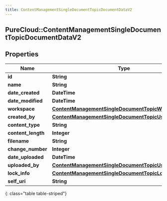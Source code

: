 ```yaml
---
title: ContentManagementSingleDocumentTopicDocumentDataV2
---
```

## PureCloud::ContentManagementSingleDocumentTopicDocumentDataV2

## Properties

|Name | Type | Description | Notes|
|------------ | ------------- | ------------- | -------------|
| **id** | **String** |  | [optional] |
| **name** | **String** |  | [optional] |
| **date_created** | **DateTime** |  | [optional] |
| **date_modified** | **DateTime** |  | [optional] |
| **workspace** | [**ContentManagementSingleDocumentTopicWorkspaceData**](ContentManagementSingleDocumentTopicWorkspaceData.html) |  | [optional] |
| **created_by** | [**ContentManagementSingleDocumentTopicUserData**](ContentManagementSingleDocumentTopicUserData.html) |  | [optional] |
| **content_type** | **String** |  | [optional] |
| **content_length** | **Integer** |  | [optional] |
| **filename** | **String** |  | [optional] |
| **change_number** | **Integer** |  | [optional] |
| **date_uploaded** | **DateTime** |  | [optional] |
| **uploaded_by** | [**ContentManagementSingleDocumentTopicUserData**](ContentManagementSingleDocumentTopicUserData.html) |  | [optional] |
| **lock_info** | [**ContentManagementSingleDocumentTopicLockData**](ContentManagementSingleDocumentTopicLockData.html) |  | [optional] |
| **self_uri** | **String** |  | [optional] |
{: class="table table-striped"}



